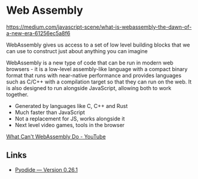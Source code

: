# Web Assembly

https://medium.com/javascript-scene/what-is-webassembly-the-dawn-of-a-new-era-61256ec5a8f6

WebAssembly gives us access to a set of low level building blocks that we can use to construct just about anything you can imagine

WebAssembly is a new type of code that can be run in modern web browsers - it is a low-level assembly-like language with a compact binary format that runs with near-native performance and provides languages such as C/C++ with a compilation target so that they can run on the web. It is also designed to run alongside JavaScript, allowing both to work together.

- Generated by languages like C, C++ and Rust
- Much faster than JavaScript
- Not a replacement for JS, works alongside it
- Next level video games, tools in the browser

[What Can't WebAssembly Do - YouTube](https://www.youtube.com/watch?v=LZSZ6iunoJQ)

## Links

- [Pyodide — Version 0.26.1](https://pyodide.org/en/stable/)
